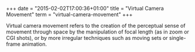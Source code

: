 +++
date = "2015-02-02T17:00:36+01:00"
title = "Virtual Camera Movement"
term = "virtual-camera-movement"
+++

Virtual camera movement refers to the creation of the perceptual sense of movement through space by the manipulation of focal length (as in zoom or CGI shots), or by more irregular techniques such as moving sets or single-frame animation.
